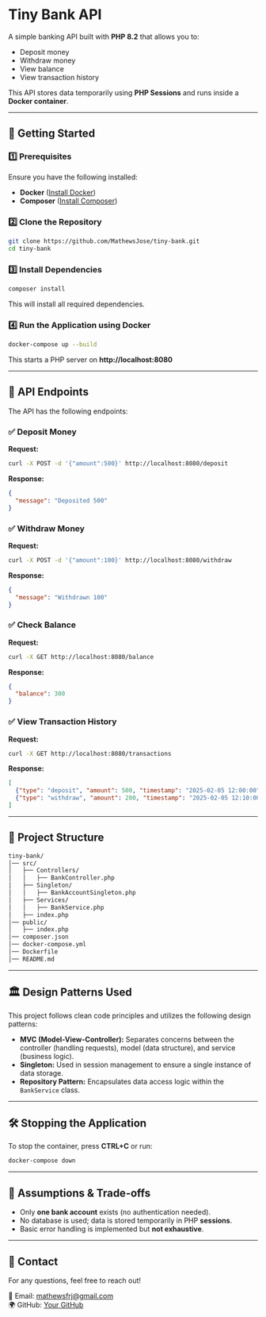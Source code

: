 # Tiny Bank API

A simple banking API built with **PHP 8.2** that allows you to:
- Deposit money
- Withdraw money
- View balance
- View transaction history

This API stores data temporarily using **PHP Sessions** and runs inside a **Docker container**.

---

## 🚀 Getting Started

### 1️⃣ Prerequisites
Ensure you have the following installed:
- **Docker** ([Install Docker](https://docs.docker.com/get-docker/))
- **Composer** ([Install Composer](https://getcomposer.org/download/))

### 2️⃣ Clone the Repository
```bash
git clone https://github.com/MathewsJose/tiny-bank.git
cd tiny-bank
```
### 3️⃣ Install Dependencies

```bash
composer install
```
This will install all required dependencies.

### 4️⃣ Run the Application using Docker

```bash
docker-compose up --build
```

This starts a PHP server on **http://localhost:8080**

* * * * *

🔗 API Endpoints
----------------

The API has the following endpoints:

### ✅ Deposit Money

**Request:**

```bash
curl -X POST -d '{"amount":500}' http://localhost:8080/deposit
```

**Response:**
```json
{
  "message": "Deposited 500"
}
```

### ✅ Withdraw Money

**Request:**

```bash
curl -X POST -d '{"amount":100}' http://localhost:8080/withdraw
```

**Response:**

```json
{
  "message": "Withdrawn 100"
}
```

### ✅ Check Balance

**Request:**

```bash
curl -X GET http://localhost:8080/balance
```

**Response:**
```json
{
  "balance": 300
}
```

### ✅ View Transaction History

**Request:**

```bash
curl -X GET http://localhost:8080/transactions
```

**Response:**

```json
[
  {"type": "deposit", "amount": 500, "timestamp": "2025-02-05 12:00:00"},
  {"type": "withdraw", "amount": 200, "timestamp": "2025-02-05 12:10:00"}
]
```

* * * * *

📌 Project Structure
--------------------

```bash
tiny-bank/
│── src/
│   ├── Controllers/
│   │   ├── BankController.php
│   ├── Singleton/
│   │   ├── BankAccountSingleton.php
│   ├── Services/
│   │   ├── BankService.php
│   ├── index.php
│── public/
│   ├── index.php
│── composer.json
│── docker-compose.yml
│── Dockerfile
│── README.md
```
* * * * *

🏛️ Design Patterns Used
------------------------

This project follows clean code principles and utilizes the following design patterns:

-   **MVC (Model-View-Controller):** Separates concerns between the controller (handling requests), model (data structure), and service (business logic).
-   **Singleton:** Used in session management to ensure a single instance of data storage.
-   **Repository Pattern:** Encapsulates data access logic within the `BankService` class.

* * * * *

🛠️ Stopping the Application
----------------------------

To stop the container, press **CTRL+C** or run:

```bash
docker-compose down
```

* * * * *

📜 Assumptions & Trade-offs
---------------------------

-   Only **one bank account** exists (no authentication needed).
-   No database is used; data is stored temporarily in PHP **sessions**.
-   Basic error handling is implemented but **not exhaustive**.

* * * * *

📧 Contact
----------

For any questions, feel free to reach out!

📩 Email: mathewsfrj@gmail.com\
🌍 GitHub: [Your GitHub](https://github.com/MathewsJose)